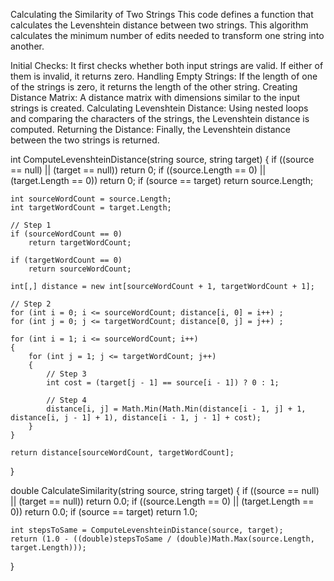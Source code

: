 Calculating the Similarity of Two Strings
This code defines a function that calculates the Levenshtein distance between two strings. This algorithm calculates the minimum number of edits needed to transform one string into another.

Initial Checks: It first checks whether both input strings are valid. If either of them is invalid, it returns zero.
Handling Empty Strings: If the length of one of the strings is zero, it returns the length of the other string.
Creating Distance Matrix: A distance matrix with dimensions similar to the input strings is created.
Calculating Levenshtein Distance: Using nested loops and comparing the characters of the strings, the Levenshtein distance is computed.
Returning the Distance: Finally, the Levenshtein distance between the two strings is returned.


int ComputeLevenshteinDistance(string source, string target)
{
    if ((source == null) || (target == null)) return 0;
    if ((source.Length == 0) || (target.Length == 0)) return 0;
    if (source == target) return source.Length;

    int sourceWordCount = source.Length;
    int targetWordCount = target.Length;

    // Step 1
    if (sourceWordCount == 0)
        return targetWordCount;

    if (targetWordCount == 0)
        return sourceWordCount;

    int[,] distance = new int[sourceWordCount + 1, targetWordCount + 1];

    // Step 2
    for (int i = 0; i <= sourceWordCount; distance[i, 0] = i++) ;
    for (int j = 0; j <= targetWordCount; distance[0, j] = j++) ;

    for (int i = 1; i <= sourceWordCount; i++)
    {
        for (int j = 1; j <= targetWordCount; j++)
        {
            // Step 3
            int cost = (target[j - 1] == source[i - 1]) ? 0 : 1;

            // Step 4
            distance[i, j] = Math.Min(Math.Min(distance[i - 1, j] + 1, distance[i, j - 1] + 1), distance[i - 1, j - 1] + cost);
        }
    }

    return distance[sourceWordCount, targetWordCount];
}


double CalculateSimilarity(string source, string target)
{
    if ((source == null) || (target == null)) return 0.0;
    if ((source.Length == 0) || (target.Length == 0)) return 0.0;
    if (source == target) return 1.0;

    int stepsToSame = ComputeLevenshteinDistance(source, target);
    return (1.0 - ((double)stepsToSame / (double)Math.Max(source.Length, target.Length)));
}
